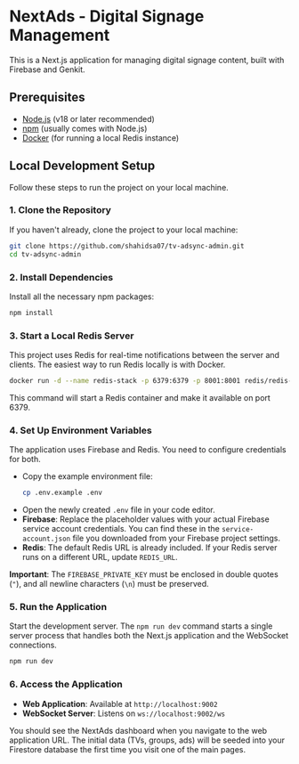 # NextAds - Digital Signage Management

This is a Next.js application for managing digital signage content, built with Firebase and Genkit.

## Prerequisites

- [Node.js](https://nodejs.org/) (v18 or later recommended)
- [npm](https://www.npmjs.com/) (usually comes with Node.js)
- [Docker](https://www.docker.com/) (for running a local Redis instance)

## Local Development Setup

Follow these steps to run the project on your local machine.

### 1. Clone the Repository

If you haven't already, clone the project to your local machine:

```bash
git clone https://github.com/shahidsa07/tv-adsync-admin.git
cd tv-adsync-admin
```

### 2. Install Dependencies

Install all the necessary npm packages:

```bash
npm install
```

### 3. Start a Local Redis Server

This project uses Redis for real-time notifications between the server and clients. The easiest way to run Redis locally is with Docker.

```bash
docker run -d --name redis-stack -p 6379:6379 -p 8001:8001 redis/redis-stack:latest
```
This command will start a Redis container and make it available on port 6379.

### 4. Set Up Environment Variables

The application uses Firebase and Redis. You need to configure credentials for both.

- Copy the example environment file:
  ```bash
  cp .env.example .env
  ```
- Open the newly created `.env` file in your code editor.
- **Firebase**: Replace the placeholder values with your actual Firebase service account credentials. You can find these in the `service-account.json` file you downloaded from your Firebase project settings.
- **Redis**: The default Redis URL is already included. If your Redis server runs on a different URL, update `REDIS_URL`.

**Important**: The `FIREBASE_PRIVATE_KEY` must be enclosed in double quotes (`"`), and all newline characters (`\n`) must be preserved.

### 5. Run the Application

Start the development server. The `npm run dev` command starts a single server process that handles both the Next.js application and the WebSocket connections.

```bash
npm run dev
```

### 6. Access the Application

- **Web Application**: Available at `http://localhost:9002`
- **WebSocket Server**: Listens on `ws://localhost:9002/ws`

You should see the NextAds dashboard when you navigate to the web application URL. The initial data (TVs, groups, ads) will be seeded into your Firestore database the first time you visit one of the main pages.
